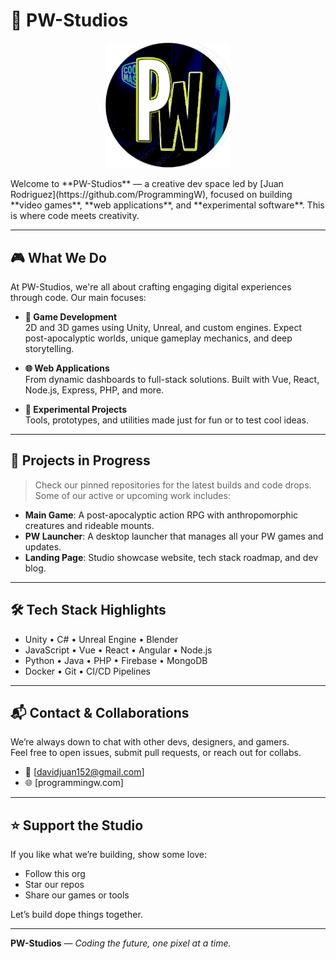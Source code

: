 

# 🌟 PW-Studios
<p align="center">
  <img src="LOGOPW.png" alt="PW-Studios Logo" width="200"/>
</p>
Welcome to **PW-Studios** — a creative dev space led by [Juan Rodriguez](https://github.com/ProgrammingW), focused on building **video games**, **web applications**, and **experimental software**. This is where code meets creativity.

---

## 🎮 What We Do

At PW-Studios, we're all about crafting engaging digital experiences through code. Our main focuses:

- **🎯 Game Development**  
  2D and 3D games using Unity, Unreal, and custom engines. Expect post-apocalyptic worlds, unique gameplay mechanics, and deep storytelling.

- **🌐 Web Applications**  
  From dynamic dashboards to full-stack solutions. Built with Vue, React, Node.js, Express, PHP, and more.

- **🧪 Experimental Projects**  
  Tools, prototypes, and utilities made just for fun or to test cool ideas.

---

## 🚧 Projects in Progress

> Check our pinned repositories for the latest builds and code drops. Some of our active or upcoming work includes:

- **Main Game**: A post-apocalyptic action RPG with anthropomorphic creatures and rideable mounts.  
- **PW Launcher**: A desktop launcher that manages all your PW games and updates.  
- **Landing Page**: Studio showcase website, tech stack roadmap, and dev blog.

---

## 🛠️ Tech Stack Highlights

- Unity • C# • Unreal Engine • Blender  
- JavaScript • Vue • React • Angular • Node.js  
- Python • Java • PHP • Firebase • MongoDB  
- Docker • Git • CI/CD Pipelines

---

## 📬 Contact & Collaborations

We’re always down to chat with other devs, designers, and gamers.  
Feel free to open issues, submit pull requests, or reach out for collabs.

- 💌 [davidjuan152@gmail.com]  
- 🌐 [programmingw.com]

---

## ⭐ Support the Studio

If you like what we’re building, show some love:

- Follow this org  
- Star our repos  
- Share our games or tools

Let’s build dope things together.

---

**PW-Studios** — *Coding the future, one pixel at a time.*
